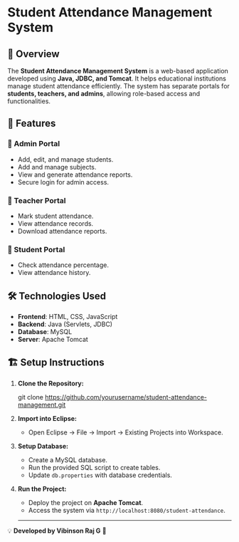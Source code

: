 # Student Attendance Management System

## 📌 Overview
The **Student Attendance Management System** is a web-based application developed using **Java, JDBC, and Tomcat**. It helps educational institutions manage student attendance efficiently. The system has separate portals for **students, teachers, and admins**, allowing role-based access and functionalities.

## 🎯 Features
### 🔹 Admin Portal
- Add, edit, and manage students.
- Add and manage subjects.
- View and generate attendance reports.
- Secure login for admin access.

### 🔹 Teacher Portal
- Mark student attendance.
- View attendance records.
- Download attendance reports.

### 🔹 Student Portal
- Check attendance percentage.
- View attendance history.

## 🛠️ Technologies Used
- **Frontend**: HTML, CSS, JavaScript
- **Backend**: Java (Servlets, JDBC)
- **Database**: MySQL
- **Server**: Apache Tomcat

## 🏗️ Setup Instructions
1. **Clone the Repository:**
   
   git clone https://github.com/yourusername/student-attendance-management.git
  
2. **Import into Eclipse:**
   - Open Eclipse → File → Import → Existing Projects into Workspace.
     
3. **Setup Database:**
   - Create a MySQL database.
   - Run the provided SQL script to create tables.
   - Update `db.properties` with database credentials.
     
4. **Run the Project:**
   - Deploy the project on **Apache Tomcat**.
   - Access the system via `http://localhost:8080/student-attendance`.
  
   ---
💡 **Developed by Vibinson Raj G** 🚀





